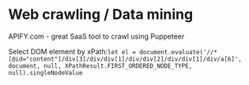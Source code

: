 # Web crawling / Data mining

APIFY.com - great SaaS tool to crawl using Puppeteer 

Select DOM element by xPath:`let el = document.evaluate('//*[@id="content"]/div[3]/div/div[1]/div/div[2]/div/div[1]/div/a[6]', document, null, XPathResult.FIRST_ORDERED_NODE_TYPE, null).singleNodeValue`













